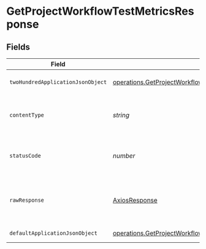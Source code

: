 # GetProjectWorkflowTestMetricsResponse


## Fields

| Field                                                                                                                                        | Type                                                                                                                                         | Required                                                                                                                                     | Description                                                                                                                                  |
| -------------------------------------------------------------------------------------------------------------------------------------------- | -------------------------------------------------------------------------------------------------------------------------------------------- | -------------------------------------------------------------------------------------------------------------------------------------------- | -------------------------------------------------------------------------------------------------------------------------------------------- |
| `twoHundredApplicationJsonObject`                                                                                                            | [operations.GetProjectWorkflowTestMetricsResponseBody](../../models/operations/getprojectworkflowtestmetricsresponsebody.md)                 | :heavy_minus_sign:                                                                                                                           | A list of test metrics by workflow                                                                                                           |
| `contentType`                                                                                                                                | *string*                                                                                                                                     | :heavy_check_mark:                                                                                                                           | HTTP response content type for this operation                                                                                                |
| `statusCode`                                                                                                                                 | *number*                                                                                                                                     | :heavy_check_mark:                                                                                                                           | HTTP response status code for this operation                                                                                                 |
| `rawResponse`                                                                                                                                | [AxiosResponse](https://axios-http.com/docs/res_schema)                                                                                      | :heavy_minus_sign:                                                                                                                           | Raw HTTP response; suitable for custom response parsing                                                                                      |
| `defaultApplicationJsonObject`                                                                                                               | [operations.GetProjectWorkflowTestMetricsInsightsResponseBody](../../models/operations/getprojectworkflowtestmetricsinsightsresponsebody.md) | :heavy_minus_sign:                                                                                                                           | Error response.                                                                                                                              |